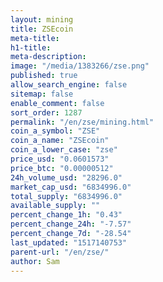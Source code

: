 ```yaml
---
layout: mining
title: ZSEcoin
meta-title: 
h1-title: 
meta-description: 
image: "/media/1383266/zse.png"
published: true
allow_search_engine: false
sitemap: false
enable_comment: false
sort_order: 1287
permalink: "/en/zse/mining.html"
coin_a_symbol: "ZSE"
coin_a_name: "ZSEcoin"
coin_a_lower_case: "zse"
price_usd: "0.0601573"
price_btc: "0.00000512"
24h_volume_usd: "28296.0"
market_cap_usd: "6834996.0"
total_supply: "6834996.0"
available_supply: ""
percent_change_1h: "0.43"
percent_change_24h: "-7.57"
percent_change_7d: "-28.54"
last_updated: "1517140753"
parent-url: "/en/zse/"
author: Sam
---
```


